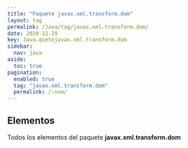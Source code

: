 ```yaml
---
title: "Paquete javax.xml.transform.dom"
layout: tag
permalink: /Java/tag/javax.xml.transform.dom/
date: 2020-12-29
key: Java.quetejavax.xml.transform.dom
sidebar: 
  nav: java
aside: 
  toc: true
pagination: 
  enabled: true
  tag: "javax.xml.transform.dom"
  permalink: /:num/
---
```


<h2>Elementos</h2>
Todos los elementos del paquete <strong>javax.xml.transform.dom</strong>
